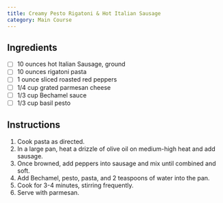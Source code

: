 ```yaml
---
title: Creamy Pesto Rigatoni & Hot Italian Sausage
category: Main Course
---
```

## Ingredients

- [ ] 10 ounces hot Italian Sausage, ground
- [ ] 10 ounces rigatoni pasta
- [ ] 1 ounce sliced roasted red peppers
- [ ] 1/4 cup grated parmesan cheese
- [ ] 1/3 cup Bechamel sauce
- [ ] 1/3 cup basil pesto

## Instructions

1. Cook pasta as directed.
2. In a large pan, heat a drizzle of olive oil on medium-high heat and add sausage.
3. Once browned, add peppers into sausage and mix until combined and soft.
4. Add Bechamel, pesto, pasta, and 2 teaspoons of water into the pan.
5. Cook for 3-4 minutes, stirring frequently.
6. Serve with parmesan. 
